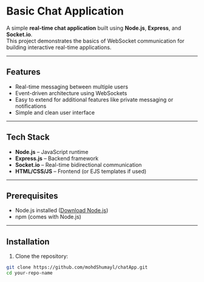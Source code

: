 # Basic Chat Application

A simple **real-time chat application** built using **Node.js**, **Express**, and **Socket.io**.  
This project demonstrates the basics of WebSocket communication for building interactive real-time applications.

---

## Features

- Real-time messaging between multiple users
- Event-driven architecture using WebSockets
- Easy to extend for additional features like private messaging or notifications
- Simple and clean user interface

---

## Tech Stack

- **Node.js** – JavaScript runtime
- **Express.js** – Backend framework
- **Socket.io** – Real-time bidirectional communication
- **HTML/CSS/JS** – Frontend (or EJS templates if used)

---

## Prerequisites

- Node.js installed ([Download Node.js](https://nodejs.org/))
- npm (comes with Node.js)

---

## Installation

1. Clone the repository:

```bash
git clone https://github.com/mohdShumayl/chatApp.git
cd your-repo-name
